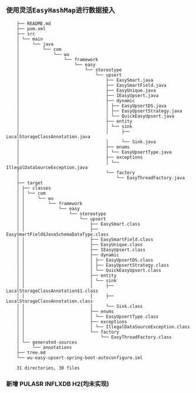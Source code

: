 ## `使用灵活EasyHashMap进行数据接入`

        ├── README.md
        ├── pom.xml
        ├── src
        │ └── main
        │     └── java
        │         └── com
        │             └── wu
        │                 └── framework
        │                     └── easy
        │                         └── stereotype
        │                             └── upsert
        │                                 ├── EasySmart.java
        │                                 ├── EasySmartField.java
        │                                 ├── EasyUnique.java
        │                                 ├── IEasyUpsert.java
        │                                 ├── dynamic
        │                                 │ ├── EasyUpsertDS.java
        │                                 │ ├── EasyUpsertStrategy.java
        │                                 │ └── QuickEasyUpsert.java
        │                                 ├── entity
        │                                 │ └── sink
        │                                 │     ├── LocalStorageClassAnnotation.java
        │                                 │     └── Sink.java
        │                                 ├── enums
        │                                 │ └── EasyUpsertType.java
        │                                 ├── exceptions
        │                                 │ └── IllegalDataSourceException.java
        │                                 └── factory
        │                                     └── EasyThreadFactory.java
        ├── target
        │ ├── classes
        │ │ └── com
        │ │     └── wu
        │ │         └── framework
        │ │             └── easy
        │ │                 └── stereotype
        │ │                     └── upsert
        │ │                         ├── EasySmart.class
        │ │                         ├── EasySmartField$JavaSchemaDataType.class
        │ │                         ├── EasySmartField.class
        │ │                         ├── EasyUnique.class
        │ │                         ├── IEasyUpsert.class
        │ │                         ├── dynamic
        │ │                         │ ├── EasyUpsertDS.class
        │ │                         │ ├── EasyUpsertStrategy.class
        │ │                         │ └── QuickEasyUpsert.class
        │ │                         ├── entity
        │ │                         │ └── sink
        │ │                         │     ├── LocalStorageClassAnnotation$1.class
        │ │                         │     ├── LocalStorageClassAnnotation.class
        │ │                         │     └── Sink.class
        │ │                         ├── enums
        │ │                         │ └── EasyUpsertType.class
        │ │                         ├── exceptions
        │ │                         │ └── IllegalDataSourceException.class
        │ │                         └── factory
        │ │                             └── EasyThreadFactory.class
        │ └── generated-sources
        │     └── annotations
        ├── tree.md
        └── wu-easy-upsert-spring-boot-autoconfigure.iml
        
        31 directories, 30 files

### 新增 PULASR INFLXDB H2(均未实现)